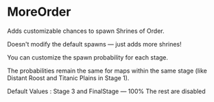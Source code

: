 # MoreOrder

Adds customizable chances to spawn Shrines of Order.

Doesn't modify the default spawns — just adds more shrines!

You can customize the spawn probability for each stage.

The probabilities remain the same for maps within the same stage (like Distant Roost and Titanic Plains in Stage 1).


Default Values : 
Stage 3 and FinalStage — 100%
The rest are disabled

